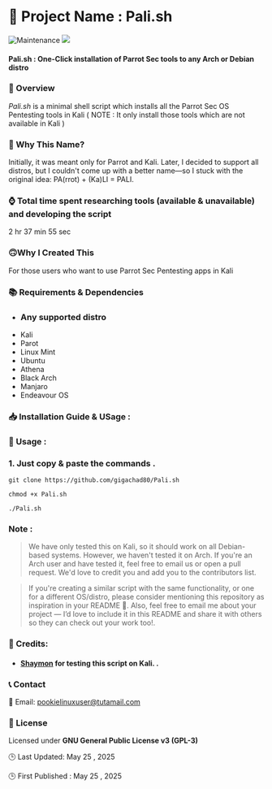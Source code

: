 

🚀 Project Name : Pali.sh
===============

![Maintenance](https://img.shields.io/badge/Maintained%3F-yes-purple.svg)
<a href="https://github.com/gigachad80/Pali.sh/issues"><img src="https://img.shields.io/badge/contributions-welcome-brightgreen.svg?style=flat"></a>

#### Pali.sh : One-Click installation of Parrot Sec tools to any Arch or Debian distro

### 📌 Overview


 *_Pali.sh_* is a minimal shell script which installs all the Parrot Sec OS Pentesting tools in Kali ( NOTE : It only install those tools which are not available in Kali )

### 🤔 Why This Name?

Initially, it was meant only for Parrot and Kali. Later, I decided to support all distros, but I couldn't come up with a better name—so I stuck with the original idea: PA(rrot) + (Ka)LI = PALI.


### ⌚ Total time spent researching tools (available & unavailable) and developing the script

 2 hr 37 min 55 sec

### 🙃Why I Created This

For those users who want to use Parrot Sec Pentesting apps in Kali 

### 📚  Requirements & Dependencies

* ### Any supported distro 

- Kali 
- Parot
- Linux Mint
- Ubuntu
- Athena
- Black Arch 
- Manjaro
- Endeavour OS

### 📥 Installation Guide & USage : 
### 🍃 Usage :

### 1. Just copy & paste the commands . 
```
git clone https://github.com/gigachad80/Pali.sh
```

```
chmod +x Pali.sh
```

```
./Pali.sh
```

### Note : 

<div style="color: yellow">

> We have only tested this on Kali, so it should work on all Debian-based systems. However, we haven't tested it on Arch. If you're an Arch user and have tested it, feel free to email us or open a pull request. We'd love to credit you and add you to the contributors list.

</div>

<div style="color: cyan">

> If you're creating a similar script with the same functionality, or one for a different OS/distro, please consider mentioning this repository as inspiration in your README 🥹.
Also, feel free to email me about your project — I’d love to include it in this README and share it with others so they can check out your work too!.

</div>


### 💓 Credits:


* #### [Shaymon](https://github.com/Shaymon-khawas) for testing this script on Kali. . 



### 📞 Contact


 📧 Email: pookielinuxuser@tutamail.com


### 📄 License

Licensed under **GNU General Public License v3 (GPL-3)**

🕒 Last Updated: May 25 , 2025 

🕒 First Published : May 25 ,  2025

